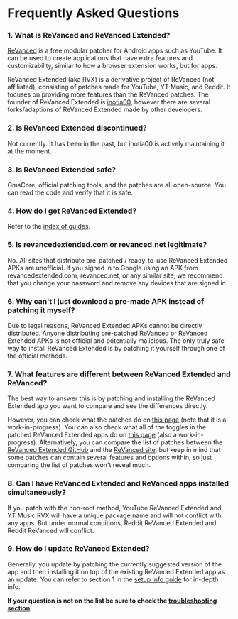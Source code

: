 # **Frequently Asked Questions**

### **1. What is ReVanced and ReVanced Extended?**

[ReVanced](https://revanced.app/) is a free modular patcher for Android apps such as YouTube. It can be used to create applications that have extra features and customizability, similar to how a browser extension works, but for apps.

ReVanced Extended (aka RVX) is a derivative project of ReVanced (not affiliated), consisting of patches made for YouTube, YT Music, and Reddit. It focuses on providing more features than the ReVanced patches. The founder of ReVanced Extended is [inotia00](https://github.com/inotia00), however there are several forks/adaptions of ReVanced Extended made by other developers.



### **2. Is ReVanced Extended discontinued?**

Not currently. It has been in the past, but inotia00 is actively maintaining it at the moment.



### **3. Is ReVanced Extended safe?**

GmsCore, official patching tools, and the patches are all open-source. You can read the code and verify that it is safe.



### **4. How do I get ReVanced Extended?**

Refer to the [index of guides](https://www.reddit.com/r/revancedextended/wiki/guide/).



### **5. Is revancedextended.com or revanced.net legitimate?**

No. All sites that distribute pre-patched / ready-to-use ReVanced Extended APKs are unofficial. If you signed in to Google using an APK from revancedextended.com, revanced.net, or any similar site, we recommend that you change your password and remove any devices that are signed in.



### **6. Why can't I just download a pre-made APK instead of patching it myself?**

Due to legal reasons, ReVanced Extended APKs cannot be directly distributed. Anyone distributing pre-patched ReVanced or ReVanced Extended APKs is not official and potentially malicious. The only truly safe way to install ReVanced Extended is by patching it yourself through one of the official methods.



### **7. What features are different between ReVanced Extended and ReVanced?**

The best way to answer this is by patching and installing the ReVanced Extended app you want to compare and see the differences directly. 

However, you can check what the patches do on [this page](https://github.com/ReVanced-Extended-Community/Patches-Documentation#patches-documentation) (note that it is a work-in-progress). You can also check what all of the toggles in the patched ReVanced Extended apps do on [this page](https://kazimmt.github.io/#revanced-extended-features) (also a work-in-progress). Alternatively, you can compare the list of patches between the [ReVanced Extended GitHub](https://github.com/inotia00/revanced-patches/tree/revanced-extended#readme) and the [ReVanced site](https://revanced.app/patches), but keep in mind that some patches can contain several features and options within, so just comparing the list of patches won't reveal much.



### **8. Can I have ReVanced Extended and ReVanced apps installed simultaneously?**

If you patch with the non-root method, YouTube ReVanced Extended and YT Music RVX will have a unique package name and will not conflict with any apps. But under normal conditions, Reddit ReVanced Extended and Reddit ReVanced will conflict.



### **9. How do I update ReVanced Extended?**

Generally, you update by patching the currently suggested version of the app and then installing it on top of the existing ReVanced Extended app as an update. You can refer to section 1 in the [setup info guide](https://github.com/ReVanced-Extended-Community/Community-Guides/blob/main/community-wiki/patching%20%26%20setup%20info.md#1-info-for-updating-revanced-extended) for in-depth info.



**If your question is not on the list be sure to check the [troubleshooting section](https://www.reddit.com/r/revancedextended/wiki/troubleshooting/).**
